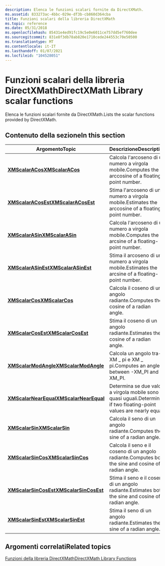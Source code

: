 ```yaml
---
description: Elenca le funzioni scalari fornite da DirectXMath.
ms.assetid: 833273ac-4bbc-029e-df3b-cb860d364cba
title: Funzioni scalari della libreria DirectXMath
ms.topic: reference
ms.date: 05/31/2018
ms.openlocfilehash: 85431e4ed91fc19c5e0e6011ce757dd5ef760dee
ms.sourcegitcommit: 831e8f3db78ab820e1710cede244553c70e50500
ms.translationtype: MT
ms.contentlocale: it-IT
ms.lasthandoff: 01/07/2021
ms.locfileid: "104528051"
---
```

# <a name="directxmath-library-scalar-functions"></a><span data-ttu-id="e0460-103">Funzioni scalari della libreria DirectXMath</span><span class="sxs-lookup"><span data-stu-id="e0460-103">DirectXMath Library scalar functions</span></span>

<span data-ttu-id="e0460-104">Elenca le funzioni scalari fornite da DirectXMath.</span><span class="sxs-lookup"><span data-stu-id="e0460-104">Lists the scalar functions provided by DirectXMath.</span></span>

## <a name="in-this-section"></a><span data-ttu-id="e0460-105">Contenuto della sezione</span><span class="sxs-lookup"><span data-stu-id="e0460-105">In this section</span></span>



| <span data-ttu-id="e0460-106">Argomento</span><span class="sxs-lookup"><span data-stu-id="e0460-106">Topic</span></span>                                                     | <span data-ttu-id="e0460-107">Descrizione</span><span class="sxs-lookup"><span data-stu-id="e0460-107">Description</span></span>                                                          |
|-----------------------------------------------------------|----------------------------------------------------------------------|
| [<span data-ttu-id="e0460-108">**XMScalarACos**</span><span class="sxs-lookup"><span data-stu-id="e0460-108">**XMScalarACos**</span></span>](/windows/win32/api/directxmath/nf-directxmath-xmscalaracos)<br/>           | <span data-ttu-id="e0460-109">Calcola l'arcoseno di un numero a virgola mobile.</span><span class="sxs-lookup"><span data-stu-id="e0460-109">Computes the arccosine of a floating-point number.</span></span><br/>        |
| [<span data-ttu-id="e0460-110">**XMScalarACosEst**</span><span class="sxs-lookup"><span data-stu-id="e0460-110">**XMScalarACosEst**</span></span>](/windows/win32/api/directxmath/nf-directxmath-xmscalaracosest)<br/>     | <span data-ttu-id="e0460-111">Stima l'arcoseno di un numero a virgola mobile.</span><span class="sxs-lookup"><span data-stu-id="e0460-111">Estimates the arccosine of a floating-point number.</span></span><br/>       |
| [<span data-ttu-id="e0460-112">**XMScalarASin**</span><span class="sxs-lookup"><span data-stu-id="e0460-112">**XMScalarASin**</span></span>](/windows/win32/api/directxmath/nf-directxmath-xmscalarasin)<br/>           | <span data-ttu-id="e0460-113">Calcola l'arcoseno di un numero a virgola mobile.</span><span class="sxs-lookup"><span data-stu-id="e0460-113">Computes the arcsine of a floating-point number.</span></span><br/>          |
| [<span data-ttu-id="e0460-114">**XMScalarASinEst**</span><span class="sxs-lookup"><span data-stu-id="e0460-114">**XMScalarASinEst**</span></span>](/windows/win32/api/directxmath/nf-directxmath-xmscalarasinest)<br/>     | <span data-ttu-id="e0460-115">Stima il arcoseno di un numero a virgola mobile.</span><span class="sxs-lookup"><span data-stu-id="e0460-115">Estimates the arcsine of a floating-point number.</span></span><br/>         |
| [<span data-ttu-id="e0460-116">**XMScalarCos**</span><span class="sxs-lookup"><span data-stu-id="e0460-116">**XMScalarCos**</span></span>](/windows/win32/api/directxmath/nf-directxmath-xmscalarcos)<br/>             | <span data-ttu-id="e0460-117">Calcola il coseno di un angolo radiante.</span><span class="sxs-lookup"><span data-stu-id="e0460-117">Computes the cosine of a radian angle.</span></span><br/>                    |
| [<span data-ttu-id="e0460-118">**XMScalarCosEst**</span><span class="sxs-lookup"><span data-stu-id="e0460-118">**XMScalarCosEst**</span></span>](/windows/win32/api/directxmath/nf-directxmath-xmscalarcosest)<br/>       | <span data-ttu-id="e0460-119">Stima il coseno di un angolo radiante.</span><span class="sxs-lookup"><span data-stu-id="e0460-119">Estimates the cosine of a radian angle.</span></span><br/>                   |
| [<span data-ttu-id="e0460-120">**XMScalarModAngle**</span><span class="sxs-lookup"><span data-stu-id="e0460-120">**XMScalarModAngle**</span></span>](/windows/win32/api/directxmath/nf-directxmath-xmscalarmodangle)<br/>   | <span data-ttu-id="e0460-121">Calcola un angolo tra-XM \_ pi e XM \_ pi.</span><span class="sxs-lookup"><span data-stu-id="e0460-121">Computes an angle between -XM\_PI and XM\_PI.</span></span><br/>             |
| [<span data-ttu-id="e0460-122">**XMScalarNearEqual**</span><span class="sxs-lookup"><span data-stu-id="e0460-122">**XMScalarNearEqual**</span></span>](/windows/win32/api/directxmath/nf-directxmath-xmscalarnearequal)<br/> | <span data-ttu-id="e0460-123">Determina se due valori a virgola mobile sono quasi uguali.</span><span class="sxs-lookup"><span data-stu-id="e0460-123">Determines if two floating-point values are nearly equal.</span></span><br/> |
| [<span data-ttu-id="e0460-124">**XMScalarSin**</span><span class="sxs-lookup"><span data-stu-id="e0460-124">**XMScalarSin**</span></span>](/windows/win32/api/directxmath/nf-directxmath-xmscalarsin)<br/>             | <span data-ttu-id="e0460-125">Calcola il seno di un angolo radiante.</span><span class="sxs-lookup"><span data-stu-id="e0460-125">Computes the sine of a radian angle.</span></span><br/>                      |
| [<span data-ttu-id="e0460-126">**XMScalarSinCos**</span><span class="sxs-lookup"><span data-stu-id="e0460-126">**XMScalarSinCos**</span></span>](/windows/win32/api/directxmath/nf-directxmath-xmscalarsincos)<br/>       | <span data-ttu-id="e0460-127">Calcola il seno e il coseno di un angolo radiante.</span><span class="sxs-lookup"><span data-stu-id="e0460-127">Computes both the sine and cosine of a radian angle.</span></span><br/>      |
| [<span data-ttu-id="e0460-128">**XMScalarSinCosEst**</span><span class="sxs-lookup"><span data-stu-id="e0460-128">**XMScalarSinCosEst**</span></span>](/windows/win32/api/directxmath/nf-directxmath-xmscalarsincosest)<br/> | <span data-ttu-id="e0460-129">Stima il seno e il coseno di un angolo radiante.</span><span class="sxs-lookup"><span data-stu-id="e0460-129">Estimates both the sine and cosine of a radian angle.</span></span><br/>     |
| [<span data-ttu-id="e0460-130">**XMScalarSinEst**</span><span class="sxs-lookup"><span data-stu-id="e0460-130">**XMScalarSinEst**</span></span>](/windows/win32/api/directxmath/nf-directxmath-xmscalarsinest)<br/>       | <span data-ttu-id="e0460-131">Stima il seno di un angolo radiante.</span><span class="sxs-lookup"><span data-stu-id="e0460-131">Estimates the sine of a radian angle.</span></span><br/>                     |



 

## <a name="related-topics"></a><span data-ttu-id="e0460-132">Argomenti correlati</span><span class="sxs-lookup"><span data-stu-id="e0460-132">Related topics</span></span>

<dl> <dt>

[<span data-ttu-id="e0460-133">Funzioni della libreria DirectXMath</span><span class="sxs-lookup"><span data-stu-id="e0460-133">DirectXMath Library Functions</span></span>](ovw-xnamath-reference-functions.md)
</dt> </dl>

 

 
